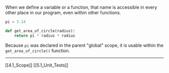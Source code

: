 When we define a variable or a function, 
that name is accessible in every  other place in our program, even within other  functions.

```  python
pi = 3.14

def get_area_of_circle(radius):
    return pi * radius * radius
```

Because ```pi``` was declared in the parent "global" scope,
it is usable within  the ```get_area_of_circle()``` function.

---
[[4.1_Scope]]
[[5.1_Unit_Tests]]


